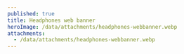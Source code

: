 ```yaml
---
published: true
title: Headphones web banner
heroImage: /data/attachments/headphones-webbanner.webp
attachments:
  - /data/attachments/headphones-webbanner.webp
---
```

